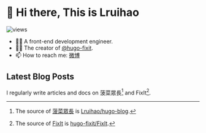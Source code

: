 # 👋 Hi there, This is Lruihao

![views](https://komarev.com/ghpvc/?username=Lruihao&color=ff69b4)

- 👨‍💻 A front-end development engineer.
- 👨‍💼 The creator of [@hugo-fixit][hugo-fixit].
- 📫 How to reach me: [微博](https://weibo.com/liahao)

## Latest Blog Posts

I regularly write articles and docs on 菠菜眾長[^1] and FixIt[^2].

<!-- BLOG-POST-LIST:START -->
<!-- BLOG-POST-LIST:END -->

<!-- link reference definition -->
[blog]: https://lruihao.cn
[blog-repo]: https://github.com/Lruihao/hugo-blog
[hugo-fixit]: https://github.com/hugo-fixit
[fixit]: https://fixit.lruihao.cn
[fixit-repo]: https://github.com/hugo-fixit/FixIt

<!-- footnote reference definition -->
[^1]: The source of [菠菜眾長][blog] is [Lruihao/hugo-blog][blog-repo].
[^2]: The source of [FixIt][fixit] is [hugo-fixit/FixIt][fixit-repo].

